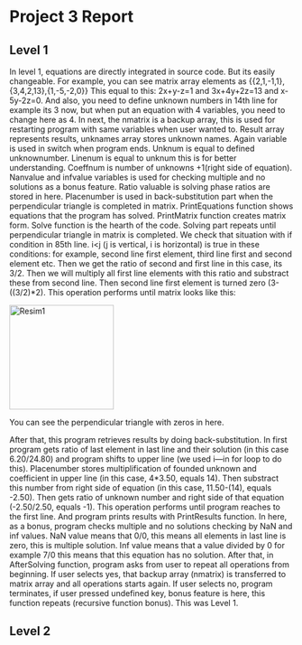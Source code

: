 # Project 3 Report
## Level 1
In level 1, equations are directly integrated in source code. But its easily changeable. For example, you can see matrix array elements as {{2,1,-1,1},{3,4,2,13},{1,-5,-2,0}} This equal to this: 2x+y-z=1 and 3x+4y+2z=13 and x-5y-2z=0. And also, you need to define unknown numbers in 14th line for example its 3 now, but when put an equation with 4 variables, you need to change here as 4. In next, the nmatrix is a backup array, this is used for restarting program with same variables when user wanted to. Result array represents results, unknames array stores unknown names. Again variable is used in switch when program ends. Unknum is equal to defined unknownumber. Linenum is equal to unknum this is for better understanding. Coeffnum is number of unknowns +1(right side of equation). Nanvalue and infvalue variables is used for checking multiple and no solutions as a bonus feature. Ratio valuable is solving phase ratios are stored in here. Placenumber is used in back-substitution part when the perpendicular triangle is completed in matrix. PrintEquations function shows equations that the program has solved. PrintMatrix function creates matrix form. Solve function is the hearth of the code. Solving part repeats until perpendicular triangle in matrix is completed. We check that situation with if condition in 85th line. i<j (j is vertical, i is horizontal) is true in these conditions: for example, second line first element, third line first and second element etc. Then we get the ratio of second and first line in this case, its 3/2. Then we will multiply all first line elements with this ratio and substract these from second line. Then second line first element is turned zero (3-((3/2)*2). This operation performs until matrix looks like this:

<img width="185" alt="Resim1" src="https://user-images.githubusercontent.com/48025526/170843927-18433972-19c2-47a5-a54b-bc2a33ee450b.png">


You can see the perpendicular triangle with zeros in here.

After that, this program retrieves results by doing back-substitution. In first program gets ratio of last element in last line and their solution (in this case 6.20/24.80) and program shifts to upper line (we used i—in for loop to do this). Placenumber stores multiplification of founded unknown and coefficient in upper line (in this case, 4*3.50, equals 14). Then substract this number from right side of equation (in this case, 11.50-(14), equals -2.50). Then gets ratio of unknown number and right side of that equation (-2.50/2.50, equals -1). This operation performs until program reaches to the first line. And program prints results with PrintResults function. In here, as a bonus, program checks multiple and no solutions checking by NaN and inf values. NaN value means that 0/0, this means all elements in last line is zero, this is multiple solution. Inf value means that a value divided by 0 for example 7/0 this means that this equation has no solution. After that, in AfterSolving function, program asks from user to repeat all operations from beginning. If user selects yes, that backup array (nmatrix) is transferred to matrix array and all operations starts again. If user selects no, program terminates, if user pressed undefined key, bonus feature is here, this function repeats (recursive function bonus). This was Level 1.

## Level 2
